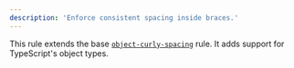 ```yaml
---
description: 'Enforce consistent spacing inside braces.'
---
```


This rule extends the base [`object-curly-spacing`](/rules/js/object-curly-spacing) rule.
It adds support for TypeScript's object types.

